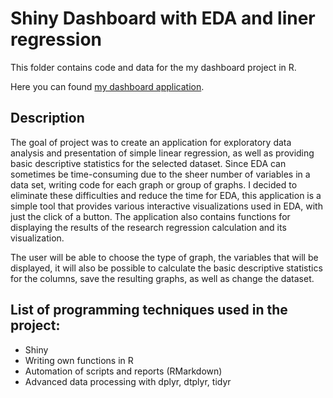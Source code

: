 # Shiny Dashboard with EDA and liner regression

This folder contains code and data for the my dashboard project in R.

Here you can found [my dashboard application](https://daryamisiuliadashboard.shinyapps.io/Shinyapp/).

## Description

The goal of project was to create an application for exploratory data analysis and presentation of simple linear regression, as well as providing basic descriptive statistics for the selected dataset. Since EDA can sometimes be time-consuming due to the sheer number of variables in a data set, writing code for each graph or group of graphs. I decided to eliminate these difficulties and reduce the time for EDA, this application is a simple tool that provides various interactive visualizations used in EDA, with just the click of a button. The application also contains functions for displaying the results of the research regression calculation and its visualization.

The user will be able to choose the type of graph, the variables that will be displayed, it will also be possible to calculate the basic descriptive statistics for the columns, save the resulting graphs, as well as change the dataset.

## List of programming techniques used in the project:

* Shiny
* Writing own functions in R
* Automation of scripts and reports (RMarkdown)
* Advanced data processing with dplyr, dtplyr, tidyr
